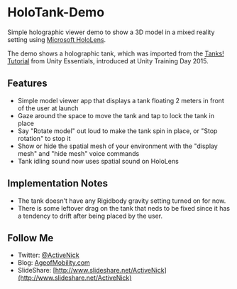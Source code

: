 # HoloTank-Demo
Simple holographic viewer demo to show a 3D model in a mixed reality setting using [Microsoft HoloLens](http://hololens.com).

The demo shows a holographic tank, which was imported from the [Tanks! Tutorial](https://www.assetstore.unity3d.com/en/#!/content/46209) from Unity Essentials, introduced at Unity Training Day 2015.

## Features
* Simple model viewer app that displays a tank floating 2 meters in front of the user at launch
* Gaze around the space to move the tank and tap to lock the tank in place
* Say "Rotate model" out loud to make the tank spin in place, or "Stop rotation" to stop it
* Show or hide the spatial mesh of your environment with the "display mesh" and "hide mesh" voice commands
* Tank idling sound now uses spatial sound on HoloLens

## Implementation Notes
* The tank doesn't have any Rigidbody gravity setting turned on for now.
* There is some leftover drag on the tank that neds to be fixed since it has a tendency to drift after being placed by the user.

## Follow Me
* Twitter: [@ActiveNick](http://twitter.com/ActiveNick)
* Blog: [AgeofMobility.com](http://AgeofMobility.com)
* SlideShare: [http://www.slideshare.net/ActiveNick](http://www.slideshare.net/ActiveNick)
